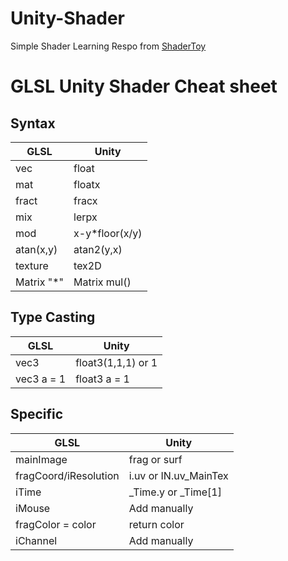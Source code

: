 # Unity-Shader
Simple Shader Learning Respo from [ShaderToy](https://www.shadertoy.com/)

# GLSL Unity Shader Cheat sheet
## Syntax
| GLSL  | Unity |
| ------------- | ------------- |
| vec<n>  | float<n>  |
| mat<n>  | float<n>x<n>  |
| fract  | frac<n>x<n>  |
| mix<n>  | lerp<n>x<n>  |
| mod<n>  | x-y*floor(x/y)  |
| atan(x,y)  | atan2(y,x)  |
| texture  | tex2D  |
|Matrix "*" | Matrix mul()| 

## Type Casting

| GLSL  | Unity |
| ------------- | ------------- |
| vec3  | float3(1,1,1) or 1  |
| vec3 a = 1  | float3 a = 1  |

## Specific
| GLSL  | Unity |
| ------------- | ------------- |
| mainImage  | frag or surf |
| fragCoord/iResolution  | i.uv or IN.uv_MainTex  |
| iTime  | _Time.y or _Time[1] |
| iMouse  | Add manually |
|fragColor = color| return color|
|iChannel<n> | Add manually |
